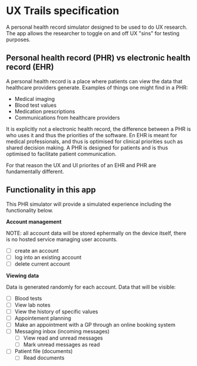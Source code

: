# UX Trails specification

A personal health record simulator designed to be used to do UX research. The app allows the researcher to toggle on and off UX "sins" for testing purposes.

## Personal health record (PHR) vs electronic health record (EHR)

A personal health record is a place where patients can view the data that healthcare providers generate. Examples of things one might find in a PHR:

- Medical imaging
- Blood test values
- Medication prescriptions
- Communications from healthcare providers

It is explicitly not a electronic health record, the difference between a PHR is who uses it and thus the priorities of the software. En EHR is meant for medical professionals, and thus is optimised for clinical priorities such as shared decision making. A PHR is designed for patients and is thus optimised to facilitate patient communication.

For that reason the UX and UI priorites of an EHR and PHR are fundamentally different.

## Functionality in this app

This PHR simulator will provide a simulated experience including the functionality below.

**Account management**

NOTE: all account data will be stored ephermally on the device itself, there is no hosted service managing user accounts.

- [ ] create an account
- [ ] log into an existing account
- [ ] delete current account

**Viewing data**

Data is generated randomly for each account. Data that will be visible:

- [ ] Blood tests
 - [ ] View lab notes
 - [ ] View the history of specific values
- [ ] Appointement planning
 - [ ] Make an appointment with a GP through an online booking system
- [ ] Messaging inbox (incoming messages)
  - [ ] View read and unread messages
  - [ ] Mark unread messages as read
- [ ] Patient file (documents)
  - [ ] Read documents

